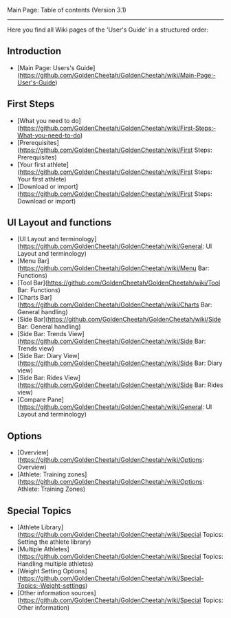 Main Page: Table of contents (Version 3.1)
***

Here you find all Wiki pages of the 'User's Guide' in a structured order:

## Introduction

* [Main Page: Users's Guide] (https://github.com/GoldenCheetah/GoldenCheetah/wiki/Main-Page:-User's-Guide)

## First Steps

* [What you need to do] (https://github.com/GoldenCheetah/GoldenCheetah/wiki/First-Steps:-What-you-need-to-do)
* [Prerequisites] (https://github.com/GoldenCheetah/GoldenCheetah/wiki/First Steps: Prerequisites)
* [Your first athlete] (https://github.com/GoldenCheetah/GoldenCheetah/wiki/First Steps: Your first athlete) 
* [Download or import] (https://github.com/GoldenCheetah/GoldenCheetah/wiki/First Steps: Download or import) 


## UI Layout and functions

* [UI Layout and terminology] (https://github.com/GoldenCheetah/GoldenCheetah/wiki/General: UI Layout and terminology)
* [Menu Bar] (https://github.com/GoldenCheetah/GoldenCheetah/wiki/Menu Bar: Functions)
* [Tool Bar](https://github.com/GoldenCheetah/GoldenCheetah/wiki/Tool Bar: Functions)
* [Charts Bar](https://github.com/GoldenCheetah/GoldenCheetah/wiki/Charts Bar: General handling)
* [Side Bar](https://github.com/GoldenCheetah/GoldenCheetah/wiki/Side Bar: General handling)
* [Side Bar: Trends View](https://github.com/GoldenCheetah/GoldenCheetah/wiki/Side Bar: Trends view)
* [Side Bar: Diary View](https://github.com/GoldenCheetah/GoldenCheetah/wiki/Side Bar: Diary view)
* [Side Bar: Rides View](https://github.com/GoldenCheetah/GoldenCheetah/wiki/Side Bar: Rides view)
* [Compare Pane](https://github.com/GoldenCheetah/GoldenCheetah/wiki/General: UI Layout and terminology)


## Options

* [Overview] (https://github.com/GoldenCheetah/GoldenCheetah/wiki/Options: Overview)
* [Athlete: Training zones] (https://github.com/GoldenCheetah/GoldenCheetah/wiki/Options: Athlete: Training Zones)


## Special Topics

* [Athlete Library] (https://github.com/GoldenCheetah/GoldenCheetah/wiki/Special Topics: Setting the athlete library)
* [Multiple Athletes] (https://github.com/GoldenCheetah/GoldenCheetah/wiki/Special Topics: Handling multiple athletes)
* [Weight Setting Options] (https://github.com/GoldenCheetah/GoldenCheetah/wiki/Special-Topics:-Weight-settings)
* [Other information sources] (https://github.com/GoldenCheetah/GoldenCheetah/wiki/Special Topics: Other information)
